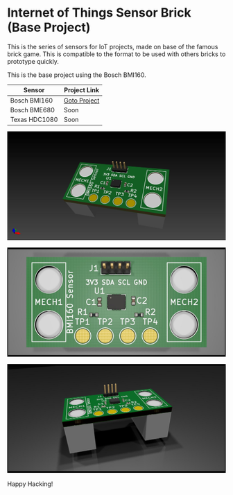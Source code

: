 # Internet of Things Sensor Brick (Base Project)

This is the series of sensors for IoT projects, made on base of the famous brick game. This is compatible to the format to be used with others bricks to prototype quickly.

This is the base project using the Bosch BMI160.

Sensor | Project Link
------------ | -------------
Bosch BMI160 | [Goto Project](https://github.com/pedrominatel/cf_sensor_brick_model)
Bosch BME680 | Soon
Texas HDC1080 | Soon

![3D View](/assets/sensor_brick_model.jpg)

![3D View](/assets/sensor_brick_model_top.jpg)

![3D View](/assets/sensor_brick_model_pers.jpg)


Happy Hacking!
